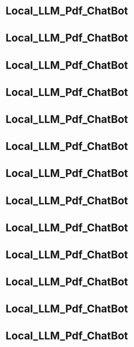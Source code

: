# Local_LLM_Pdf_ChatBot
# Local_LLM_Pdf_ChatBot
# Local_LLM_Pdf_ChatBot
# Local_LLM_Pdf_ChatBot
# Local_LLM_Pdf_ChatBot
# Local_LLM_Pdf_ChatBot
# Local_LLM_Pdf_ChatBot
# Local_LLM_Pdf_ChatBot
# Local_LLM_Pdf_ChatBot
# Local_LLM_Pdf_ChatBot
# Local_LLM_Pdf_ChatBot
# Local_LLM_Pdf_ChatBot
# Local_LLM_Pdf_ChatBot
